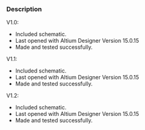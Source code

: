 ### Description

V1.0:
- Included schematic.
- Last opened with Altium Designer Version 15.0.15
- Made and tested successfully.

V1.1:
- Included schematic.
- Last opened with Altium Designer Version 15.0.15
- Made and tested successfully.

V1.2:
- Included schematic.
- Last opened with Altium Designer Version 15.0.15
- Made and tested successfully.

